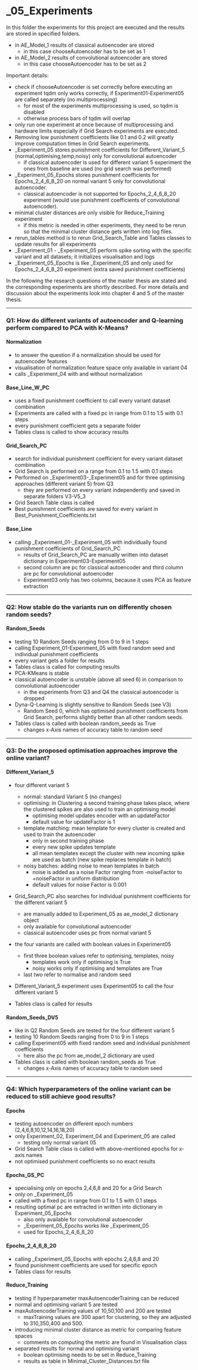 # _05_Experiments

In this folder the experiments for this project are executed and the results are stored in specified folders.
- in AE_Model_1 results of classical autoencoder are stored
  - in this case chooseAutoencoder has to be set as 1
- in AE_Model_2 results of convolutional autoencoder are stored
  - in this case chooseAutoencoder has to be set as 2

Important details:
- check if chooseAutoencoder is set correctly before executing an experiment
  tqdm only works correctly, if Experiment01-Experiment05 are called separately (no multiprocessing)
  - for most of the experiments multiprocessing is used, so tqdm is disabled
  - otherwise process bars of tqdm will overlap
- only run one experiment at once because of multiprocessing and hardware limits especially if Grid Search experiments are executed. 
- Removing low punishment coefficients like 0.1 and 0.2 will greatly improve computation times in Grid Search experiments.
- _Experiment_05 stores punishment coefficients for Different_Variant_5 (normal,optimising,temp,noisy) only for convolutional autoencoder
  - if classical autoencoder is used for different variant 5 experiment the ones from baseline are used (no grid search was performed)
- _Experiment_05_Epochs stores punishment coefficients for Epochs_2_4_6_8_20 on normal variant 5 only for convolutional autoencoder.
  - classical autoencoder is not supported for Epochs_2_4_6_8_20 experiment (would use punishment coefficients of convolutional autoencoder).
- minimal cluster distances are only visible for Reduce_Training experiment
  - if this metric is needed in other experiments, they need to be rerun so that the minimal cluster distance gets written into log files.
- rerun_tables method is to rerun Grid_Search_Table and Tables classes to update results for all experiments
- _Experiment_01 - _Experiment_05 perform spike sorting with the specific variant and all datasets; it initializes visualisation and logs
- _Experiment_05_Epochs is like _Experiment_05 and only used for Epochs_2_4_6_8_20 experiment (extra saved punishment coefficients)


In the following the research questions of the master thesis are stated and the corresponding experiments are shortly described. 
For more details and discussion about the experiments look into chapter 4 and 5 of the master thesis.
___

### Q1: How do different variants of autoencoder and Q-learning perform compared to PCA with K-Means?
#### Normalization 
- to answer the question if a normalization should be used for autoencoder features
- visualisation of normalization feature space only available in variant 04
- calls _Experiment_04 with and without normalization
#### Base_Line_W_PC
- uses a fixed punishment coefficient to call every variant dataset combination
- Experiments are called with a fixed pc in range from 0.1 to 1.5 with 0.1 steps
- every punishment coefficient gets a separate folder
- Tables class is called to show accuracy results
#### Grid_Search_PC
- search for individual punishment coefficient for every variant dataset combination
- Grid Search is performed on a range from 0.1 to 1.5 with 0.1 steps
- Performed on _Experiment03-_Experiment05 and for three optimising approaches (different variant 5) from Q3
  - they are performed on every variant independently and saved in separate folders V3-V5_3
- Grid Search Table class is called
- Best punishment coefficients are saved for every variant in Best_Punishment_Coefficients.txt
#### Base_Line
- calling _Experiment_01-_Experiment_05 with individually found punishment coefficients of Grid_Search_PC
  - results of Grid_Search_PC are manually written into dataset dictionary in Experiment03-Experiment05 
  - second column are pc for classical autoencoder and third column are pc for convolutional autoencoder
  - Experiment03 only has two columns, because it uses PCA as feature extraction
___

### Q2: How stable do the variants run on differently chosen random seeds?
#### Random_Seeds
- testing 10 Random Seeds ranging from 0 to 9 in 1 steps
- calling Experiment_01-Experiment_05 with fixed random seed and individual punishment coefficients
- every variant gets a folder for results
- Tables class is called for computing results
- PCA-KMeans is stable
- classical autoencoder is unstable (above all seed 6) in comparison to convolutional autoencoder
  - in the experiments from Q3 and Q4 the classical autoencoder is dropped
- Dyna-Q-Learning is slightly sensitive to Random Seeds (see V3)
  - Random Seed 0, which has optimised punishment coefficients from Grid Search, performs slightly better than all other random seeds.
- Tables class is called with boolean random_seeds as True
  - changes x-Axis names of accuracy table to random seed
___

### Q3: Do the proposed optimisation approaches improve the online variant?
#### Different_Variant_5
- four different variant 5 
  - normal: standard Variant 5 (no changes)
  - optimising: in Clustering a second training phase takes place, where the clustered spikes are also used to train an optimising model
    - optimising model updates encoder with an updateFactor 
    - default value for updateFactor is 1
  - template matching: mean template for every cluster is created and used to train the autoencoder
    - only in second training phase
    - every new spike updates template
    - all mean templates except the cluster with new incoming spike are used as batch (new spike replaces template in batch)
  - noisy batches: adding noise to mean templates in batch
    - noise is added as a noise Factor ranging from -noiseFactor to +noiseFactor in uniform distribution 
    - default values for noise Factor is 0.001

- Grid_Search_PC also searches for individual punishment coefficients for the different variant 5 
  - are manually added to Experiment_05 as ae_model_2 dictionary object
  - only available for convolutional autoencoder
  - classical autoencoder uses pc from normal variant 5
- the four variants are called with boolean values in Experiment05
  - first three boolean values refer to optimising, templates, noisy
    - templates work only if optimising is True
    - noisy works only if optimising and templates are True
  - last two refer to normalise and random seed
- Different_Variant_5 experiment uses Experiment05 to call the four different variant 5
- Tables class is called for results
#### Random_Seeds_DV5
- like in Q2 Random Seeds are tested for the four different variant 5
- testing 10 Random Seeds ranging from 0 to 9 in 1 steps
- calling Experiment05 with fixed random seed and individual punishment coefficients
  - here also the pc from ae_model_2 dictionary are used
- Tables class is called with boolean random_seeds as True
  - changes x-Axis names of accuracy table to random seed
___

### Q4: Which hyperparameters of the online variant can be reduced to still achieve good results?
#### Epochs
- testing autoencoder on different epoch numbers (2,4,6,8,10,12,14,16,18,20)
- only Experiment_02, Experiment_04 and Experiment_05 are called
  - testing only normal variant 05
- Grid Search Table class is called with above-mentioned epochs for x-axis names
- not optimised punishment coefficients so no exact results 
#### Epochs_GS_PC
- specialising only on epochs 2,4,6,8 and 20 for a Grid Search
- only on _Experiment_05
- called with a fixed pc in range from 0.1 to 1.5 with 0.1 steps
- resulting optimal pc are extracted in written into dictionary in Experiment_05_Epochs
  - also only available for convolutional autoencoder
  - _Experiment_05_Epochs works like _Experiment_05
  - used for Epochs_2_4_6_8_20
#### Epochs_2_4_6_8_20
- calling _Experiment_05_Epochs with epochs 2,4,6,8 and 20
- found punishment coefficients are used for specific epoch
- Tables class for results
#### Reduce_Training
- testing if hyperparameter maxAutoencoderTraining can be reduced
- normal and optimising variant 5 are tested
- maxAutoencoderTraining values of 10,50,100 and 200 are tested
  - maxTraining values are 300 apart for clustering, so they are adjusted to 310,350,400 and 500.
- introducing minimal cluster distance as metric for comparing feature spaces
  - comments on computing the metric are found in Visualisation class
- separated results for normal and optimising variant
  - boolean optimising needs to be set in Reduce_Training
  - results as table in Minimal_Cluster_Distances.txt file

